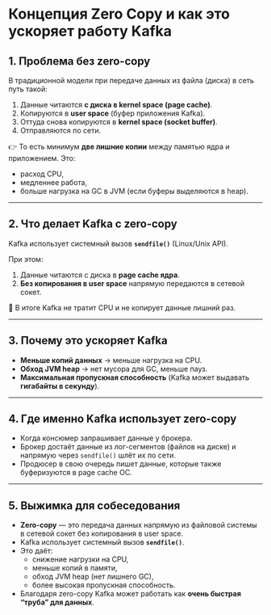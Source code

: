 # Концепция Zero Copy и как это ускоряет работу Kafka

## 1. Проблема без zero-copy

В традиционной модели при передаче данных из файла (диска) в сеть путь такой:

1. Данные читаются **с диска в kernel space (page cache)**.
2. Копируются в **user space** (буфер приложения Kafka).
3. Оттуда снова копируются в **kernel space (socket buffer)**.
4. Отправляются по сети.

👉 То есть минимум **две лишние копии** между памятью ядра и приложением. Это:

* расход CPU,
* медленнее работа,
* больше нагрузка на GC в JVM (если буферы выделяются в heap).

---

## 2. Что делает Kafka с zero-copy

Kafka использует системный вызов **`sendfile()`** (Linux/Unix API).

При этом:

1. Данные читаются с диска в **page cache ядра**.
2. **Без копирования в user space** напрямую передаются в сетевой сокет.

📌 В итоге Kafka не тратит CPU и не копирует данные лишний раз.

---

## 3. Почему это ускоряет Kafka

* **Меньше копий данных** → меньше нагрузка на CPU.
* **Обход JVM heap** → нет мусора для GC, меньше пауз.
* **Максимальная пропускная способность** (Kafka может выдавать **гигабайты в секунду**).

---

## 4. Где именно Kafka использует zero-copy

* Когда консюмер запрашивает данные у брокера.
* Брокер достаёт данные из лог-сегментов (файлов на диске) и напрямую через `sendfile()` шлёт их по сети.
* Продюсер в свою очередь пишет данные, которые также буферизуются в page cache ОС.

---

## 5. Выжимка для собеседования

* **Zero-copy** — это передача данных напрямую из файловой системы в сетевой сокет без копирования в user space.
* Kafka использует системный вызов **`sendfile()`**.
* Это даёт:
    * снижение нагрузки на CPU,
    * меньше копий в памяти,
    * обход JVM heap (нет лишнего GC),
    * более высокая пропускная способность.
* Благодаря zero-copy Kafka может работать как **очень быстрая “труба” для данных**.
